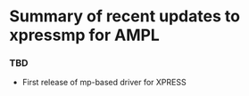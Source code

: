 Summary of recent updates to xpressmp for AMPL
===============================================

### TBD
- First release of mp-based driver for XPRESS